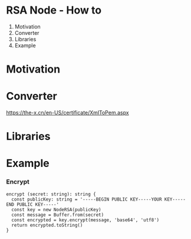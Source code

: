 RSA Node - How to
==

1. Motivation
2. Converter
3. Libraries
4. Example

Motivation
==

Converter
==


https://the-x.cn/en-US/certificate/XmlToPem.aspx

Libraries
==

Example
==

### Encrypt
	encrypt (secret: string): string {
      const publicKey: string = '-----BEGIN PUBLIC KEY-----YOUR KEY-----END PUBLIC KEY-----'
      const key = new NodeRSA(publicKey)
      const message = Buffer.from(secret)
      const encrypted = key.encrypt(message, 'base64', 'utf8')
      return encrypted.toString()
	}


